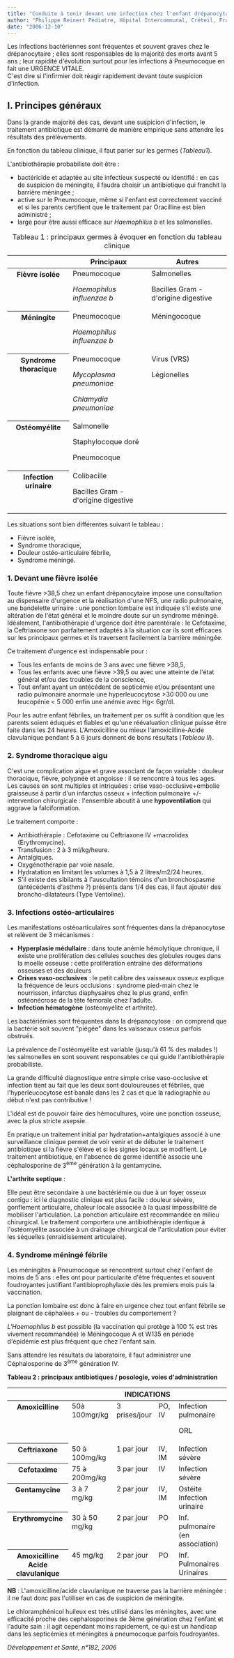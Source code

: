 ```yaml
---
title: "Conduite à tenir devant une infection chez l'enfant drépanocytaire"
author: "Philippe Reinert Pédiatre, Hôpital Intercommunal, Créteil, France."
date: "2006-12-10"
---
```


Les infections bactériennes sont fréquentes et souvent graves chez le drépanocytaire ; elles sont responsables de la majorité des morts avant 5 ans ; leur rapidité d'évolution surtout pour les infections à Pneumocoque en fait une URGENCE VITALE.  
C'est dire si l'infirmier doit réagir rapidement devant toute suspicion d'infection.
## I. Principes généraux

Dans la grande majorité des cas, devant une suspicion d'infection, le traitement antibiotique est démarré de manière empirique sans attendre les résultats des prélèvements.

En fonction du tableau clinique, il faut parier sur les germes (_Tableau1_).

L'antibiothérapie probabiliste doit être :

*   bactéricide et adaptée au site infectieux suspecté ou identifié : en cas de suspicion de méningite, il faudra choisir un antibiotique qui franchit la barrière méningée ;
*   active sur le Pneumocoque, même si l'enfant est correctement vacciné et si les parents certifient que le traitement par Oracilline est bien administré ;
*   large pour être aussi efficace sur _Haemophilus b_ et les salmonelles.

<table>
<caption>Tableau 1 : principaux germes à évoquer en fonction du tableau clinique</caption>

<thead>

<tr>

<th scope="row" valign="top"> </th>

<th scope="col" valign="top">Principaux</th>

<th scope="col" valign="top">Autres</th>

</tr>

</thead>

<tbody>

<tr>

<th scope="row" valign="top">Fièvre isolée</th>

<td valign="top">Pneumocoque

<em>Haemophilus influenzae b</em>

</td>

<td valign="top">Salmonelles

Bacilles Gram - d'origine digestive

</td>

</tr>

<tr>

<th scope="row" valign="top">Méningite</th>

<td valign="top">Pneumocoque

<em>Haemophilus influenzae b</em>

</td>

<td valign="top">Méningocoque</td>

</tr>

<tr>

<th scope="row" valign="top">Syndrome thoracique</th>

<td valign="top">Pneumocoque

<em>Mycoplasma pneumoniae</em>

<em>Chlamydia pneumoniae</em>

</td>

<td valign="top">Virus (VRS)

Légionelles

</td>

</tr>

<tr>

<th scope="row" valign="top">Ostéomyélite</th>

<td valign="top">Salmonelle

Staphylocoque doré

Pneumocoque

</td>

<td valign="top"> </td>

</tr>

<tr>

<th scope="row" valign="top">Infection urinaire</th>

<td valign="top">Colibacille

Bacilles Gram - d'origine digestive

</td>

<td valign="top"> </td>

</tr>

</tbody>

</table>

Les situations sont bien différentes suivant le tableau :

*   Fièvre isolée,
*   Syndrome thoracique,
*   Douleur ostéo-articulaire fébrile,
*   Syndrome méningé.

### 1. Devant une fièvre isolée

Toute fièvre >38,5 chez un enfant drépanocytaire impose une consultation au dispensaire d'urgence et la réalisation d'une NFS, une radio pulmonaire, une bandelette urinaire : une ponction lombaire est indiquée s'il existe une altération de l'état général et le moindre doute sur un syndrome méningé. Idéalement, l'antibiothérapie d'urgence doit être parentérale : le Cefotaxime, la Ceftriaxone son parfaitement adaptés à la situation car ils sont efficaces sur les principaux germes et ils traversent facilement la barrière méningée.

Ce traitement d'urgence est indispensable pour :

*   Tous les enfants de moins de 3 ans avec une fièvre >38,5,
*   Tous les enfants avec une fièvre >39,5 ou avec une atteinte de l'état général et/ou des troubles de la conscience,
*   Tout enfant ayant un antécédent de septicémie et/ou présentant une radio pulmonaire anormale une hyperleucocytose >30 000 ou une leucopénie < 5 000 enfin une anémie avec Hg< 6gr/dl.

Pour les autre enfant fébriles, un traitement per os suffit à condition que les parents soient éduqués et fiables et qu'une réévaluation clinique puisse être faite dans les 24 heures. L'Amoxicilline ou mieux l'amoxicilline-Acide clavulanique pendant 5 à 6 jours donnent de bons résultats (_Tableau II_).

### 2. Syndrome thoracique aigu

C'est une complication aigue et grave associant de façon variable : douleur thoracique, fièvre, polypnée et angoisse : il se rencontre à tous les ages. Les causes en sont multiples et intriquées : crise vaso-occlusive+embolie graisseuse à partir d'un infarctus osseux + infection pulmonaire +/- intervention chirurgicale : l'ensemble aboutit à une **hypoventilation** qui aggrave la falciformation.

Le traitement comporte :

*   Antibiothérapie : Cefotaxime ou Ceftriaxone IV +macrolides (Erythromycine).
*   Transfusion : 2 à 3 ml/kg/heure.
*   Antalgiques.
*   Oxygénothérapie par voie nasale.
*   Hydratation en limitant les volumes à 1,5 à 2 litres/m2/24 heures.
*   S'il existe des sibilants à l'auscultation témoins d'un bronchospasme (antécédents d'asthme ?) présents dans 1/4 des cas, il faut ajouter des broncho-dilatateurs (Type Ventoline).

### 3. Infections ostéo-articulaires

Les manifestations ostéoarticulaires sont fréquentes dans la drépanocytose et relèvent de 3 mécanismes :

*   **Hyperplasie médullaire** : dans toute anémie hémolytique chronique, il existe une prolifération des cellules souches des globules rouges dans la moelle osseuse : cette prolifération entraîne des déformations osseuses et des douleurs
*   **Crises vaso-occlusives** : le petit calibre des vaisseaux osseux explique la fréquence de leurs occlusions : syndrome pied-main chez le nourrisson, infarctus diaphysaires chez le plus grand, enfin ostéonécrose de la tête fémorale chez l'adulte.
*   **Infection hématogène** (ostéomyélite et arthrite).

Les bactériémies sont fréquentes dans la drépanocytose : on comprend que la bactérie soit souvent "piégée" dans les vaisseaux osseux parfois obstrués.

La prévalence de l'ostéomyélite est variable (jusqu'à 61 % des malades !) les salmonelles en sont souvent responsables ce qui guide l'antibiothérapie probabiliste.

La grande difficulté diagnostique entre simple crise vaso-occlusive et infection tient au fait que les deux sont douloureuses et fébriles, que l'hyperleucocytose est banale dans les 2 cas et que la radiographie au début n'est pas contributive !

L'idéal est de pouvoir faire des hémocultures, voire une ponction osseuse, avec la plus stricte asepsie.

En pratique un traitement initial par hydratation+antalgiques associé à une surveillance clinique permet de voir venir et de débuter le traitement antibiotique si la fièvre s'élève et si les signes locaux se modifient. Le traitement antibiotique, en l'absence de germe identifié associe une céphalosporine de 3<sup>ème</sup> génération à la gentamycine.

**L'arthrite septique** :

Elle peut être secondaire à une bactériémie ou due à un foyer osseux contigu : ici le diagnostic clinique est plus facile : douleur sévère, gonflement articulaire, chaleur locale associée à la quasi impossibilité de mobiliser l'articulation. La ponction articulaire est recommandée en milieu chirurgical. Le traitement comportera une antibiothérapie identique à l'ostéomyélite associée à un drainage chirurgical de l'articulation pour éviter les séquelles (enraidissement articulaire).

### 4. Syndrome méningé fébrile

Les méningites à Pneumocoque se rencontrent surtout chez l'enfant de moins de 5 ans : elles ont pour particularité d'être fréquentes et souvent foudroyantes justifiant l'antibioprophylaxie dés les premiers mois puis la vaccination.

La ponction lombaire est donc à faire en urgence chez tout enfant fébrile se plaignant de céphalées + ou - troubles du comportement ?

_L'Haemophilus b_ est possible (la vaccination qui protège à 100 % est très vivement recommandée) le Méningocoque A et W135 en période d'épidémie est plus fréquent que chez l'enfant sain.

Sans attendre les résultats du laboratoire, il faut administrer une Céphalosporine de 3<sup>ème</sup> génération IV.

**Tableau 2 : principaux antibiotiques / posologie, voies d'administration**

<table>

<thead>

<tr>

<th scope="row" valign="top"> </th>

<th colspan="4" scope="col" valign="top">INDICATIONS</th>

</tr>

</thead>

<tbody>

<tr>

<th scope="row" valign="top">Amoxicilline</th>

<td valign="top">50à 100mgr/kg</td>

<td style="width: 73px;" valign="top">3 prises/jour</td>

<td style="width: 30px;" valign="top">PO, IV</td>

<td valign="top">Infection pulmonaire

ORL

</td>

</tr>

<tr>

<th scope="row" valign="top">Ceftriaxone</th>

<td valign="top">50 à 100mg/kg</td>

<td style="width: 73px;" valign="top">1 par jour</td>

<td style="width: 30px;" valign="top">IV, IM</td>

<td valign="top">Infection sévère</td>

</tr>

<tr>

<th scope="row" valign="top">Cefotaxime</th>

<td valign="top">75 à 200mg/kg</td>

<td style="width: 73px;" valign="top">3 par jour</td>

<td style="width: 30px;" valign="top">IV</td>

<td valign="top">Infection sévère</td>

</tr>

<tr>

<th scope="row" valign="top">Gentamycine</th>

<td valign="top">3 à 7 mg/kg</td>

<td style="width: 73px;" valign="top">2 par jour</td>

<td style="width: 30px;" valign="top">IV, IM</td>

<td valign="top">Ostéite  
Infection urinaire</td>

</tr>

<tr>

<th scope="row" valign="top">Erythromycine</th>

<td valign="top">30 à 50 mg/kg</td>

<td style="width: 73px;" valign="top">2 par jour</td>

<td style="width: 30px;" valign="top">PO</td>

<td valign="top">Inf. pulmonaire  
(en association)</td>

</tr>

<tr>

<th scope="row" valign="top">Amoxicilline Acide  
clavulanique</th>

<td valign="top">45 mg/kg</td>

<td style="width: 73px;" valign="top">2 par jour</td>

<td style="width: 30px;" valign="top">PO</td>

<td valign="top">Inf. Pulmonaires Urinaires</td>

</tr>

</tbody>

</table>

**NB** : L'amoxicilline/acide clavulanique ne traverse pas la barrière méningée : il ne faut donc pas l'utiliser en cas de suspicion de méningite.

Le chloramphénicol huileux est très utilisé dans les méningites, avec une efficacité proche des cephalosporines de 3ème génération chez l'enfant et l'adulte sain : il agit cependant moins rapidement, ce qui est un handicap dans les septicémies et méningites à pneumocoque parfois foudroyantes.

_Développement et Santé, n°182, 2006_